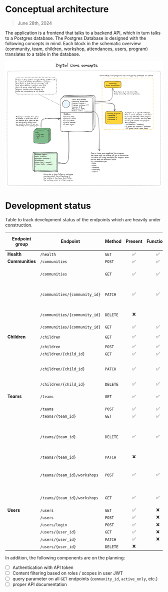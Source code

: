 # Conceptual architecture

> June 28th, 2024

The application is a frontend that talks to a backend API, which in turn talks to a Postgres database. The Postgres Database is designed with the following concepts in mind. Each block in the schematic overview (community, team, children, workshop, attendances, users, program) translates to a table in the database.

![Database Schema](img/initial-concept.png)


# Development status

Table to track development status of the endpoints which are heavily under construction.

| **Endpoint group** | **Endpoint**                  | **Method** |     **Present**    |   **Functional**   |     **Tested**     | **To be implemented changes**                                  |
|--------------------|-------------------------------|------------|:------------------:|:------------------:|:------------------:|----------------------------------------------------------------|
| **Health**         | `/health`                     | `GET`      | :white_check_mark: | :white_check_mark: | :white_check_mark: |                                                                |
| **Communities**    | `/communities`                | `POST`     | :white_check_mark: | :white_check_mark: | :white_check_mark: |                                                                |
|                    | `/communities`                | `GET`      | :white_check_mark: | :white_check_mark: | :white_check_mark: | - [ ] add `is_active` to response                              |
|                    | `/communities/{community_id}` | `PATCH`    | :white_check_mark: | :white_check_mark: | :white_check_mark: | - [ ] changing active status on `PATCH` does not work          |
|                    | `/communities/{community_id}` | `DELETE`   |         :x:        |                    |                    | - [ ] full cascading (to be discussed)                         |
|                    | `/communities/{community_id}` | `GET`      | :white_check_mark: | :white_check_mark: | :white_check_mark: |                                                                |
| **Children**       | `/children`                   | `GET`      | :white_check_mark: | :white_check_mark: | :white_check_mark: | - [ ] review response                                          |
|                    | `/children`                   | `POST`     | :white_check_mark: | :white_check_mark: | :white_check_mark: |                                                                |
|                    | `/children/{child_id}`        | `GET`      | :white_check_mark: | :white_check_mark: | :white_check_mark: |                                                                |
|                    | `/children/{child_id}`        | `PATCH`    | :white_check_mark: | :white_check_mark: | :white_check_mark: | - [ ] changing active status on `PATCH` does not work          |
|                    | `/children/{child_id}`        | `DELETE`   | :white_check_mark: | :white_check_mark: |         :x:        | - [ ] cascading                                                |
| **Teams**          | `/teams`                      | `GET`      | :white_check_mark: | :white_check_mark: | :white_check_mark: | - [ ] add `is_active` flag to response                         |
|                    | `/teams`                      | `POST`     | :white_check_mark: | :white_check_mark: | :white_check_mark: |                                                                |
|                    | `/teams/{team_id}`            | `GET`      | :white_check_mark: | :white_check_mark: | :white_check_mark: |                                                                |
|                    | `/teams/{team_id}`            | `DELETE`   | :white_check_mark: | :white_check_mark: | :white_check_mark: | - cascading children implemented, cascading to attendance not yet.                                                           |
|                    | `/teams/{team_id}`            | `PATCH`    |         :x:        |                    |                    |                                                                |
|                    | `/teams/{team_id}/workshops`  | `POST`     | :white_check_mark: | :white_check_mark: | :white_check_mark: | - autoset `in_active` to `False` when `workhshop_number` is 12 |
|                    | `/teams/{team_id}/workshops`  | `GET`      | :white_check_mark: | :white_check_mark: | :white_check_mark: | - response model to be improved                                |
| **Users**          | `/users`                      | `GET`      | :white_check_mark: |         :x:        |                    |                                                                |
|                    | `/users`                      | `POST`     | :white_check_mark: |         :x:        |                    |                                                                |
|                    | `/users/login`                | `POST`     | :white_check_mark: |         :x:        |                    |                                                                |
|                    | `/users/{user_id}`            | `GET`      | :white_check_mark: |         :x:        |                    |                                                                |
|                    | `/users/{user_id}`            | `PATCH`    | :white_check_mark: |         :x:        |                    |                                                                |
|                    | `/users/{user_id}`            | `DELETE`   |         :x:        |                    |                    |                                                                |

In addition, the following components are on the planning:
- [ ] Authentication with API token
- [ ] Content filtering based on roles / scopes in user JWT
- [ ] query parameter on all `GET` endpoints (`community_id`, `active_only`, etc.)
- [ ] proper API documentation
